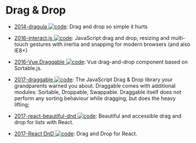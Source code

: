 # Drag & Drop

- [2014-dragula ![code](https://shorturl.at/dlxyK)](https://github.com/bevacqua/dragula): Drag and drop so simple it hurts

- [2016-interact.js ![code](https://shorturl.at/dlxyK)](https://github.com/taye/interact.js): JavaScript drag and drop, resizing and multi-touch gestures with inertia and snapping for modern browsers (and also IE8+)

- [2016-Vue.Draggable ![code](https://shorturl.at/dlxyK)](https://github.com/SortableJS/Vue.Draggable): Vue drag-and-drop component based on Sortable.js.

- [2017-draggable ![code](https://shorturl.at/dlxyK)](https://github.com/Shopify/draggable): The JavaScript Drag & Drop library your grandparents warned you about. Draggable comes with additional modules: Sortable, Droppable, Swappable. Draggable itself does not perform any sorting behaviour while dragging, but does the heavy lifting;

- [2017-react-beautiful-dnd ![code](https://shorturl.at/dlxyK)](https://github.com/atlassian/react-beautiful-dnd): Beautiful and accessible drag and drop for lists with React.

- [2017-React DnD ![code](https://shorturl.at/dlxyK)](https://github.com/react-dnd/react-dnd/): Drag and Drop for React.
